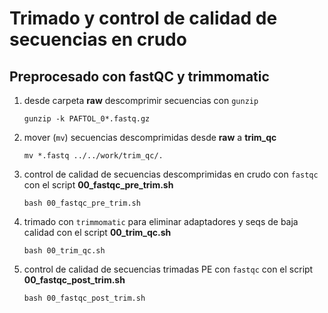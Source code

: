 # Trimado y control de calidad de secuencias en crudo
## Preprocesado con fastQC y trimmomatic
1. desde carpeta **raw** descomprimir secuencias con `gunzip`
    ```
    gunzip -k PAFTOL_0*.fastq.gz
    ```
2. mover (`mv`) secuencias descomprimidas desde **raw** a **trim_qc** 
    ```
    mv *.fastq ../../work/trim_qc/.
    ```
3. control de calidad de secuencias descomprimidas en crudo con `fastqc` con el script **00_fastqc_pre_trim.sh**
    ```
    bash 00_fastqc_pre_trim.sh
    ```
4. trimado con `trimmomatic` para eliminar adaptadores y seqs de baja calidad con el script **00_trim_qc.sh**
    ```
    bash 00_trim_qc.sh
    ```
5. control de calidad de secuencias trimadas PE con `fastqc` con el script **00_fastqc_post_trim.sh**
    ```
    bash 00_fastqc_post_trim.sh
    ```
